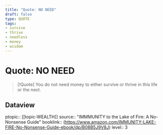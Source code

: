 ```yaml
---
title: "Quote: NO NEED"
draft: false
type: QUOTE
tags:
- survive
- thrive
- needless
- money
- wisdom
---
```


# Quote: NO NEED
> [!Quote]
> You do not need money to either survive or thrive in this life or the next.

## Dataview
ptopic:: [[topic-WEALTH]]
source:: "IMMMUNITY to the Lake of Fire: A No-Nonsense Guide"
booklink:: (https://www.amazon.com/IMMUNITY-LAKE-FIRE-No-Nonsense-Guide-ebook/dp/B08B5J9V8J)
level:: 3